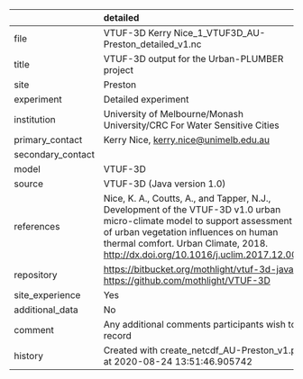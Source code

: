 |                   | detailed                                                                                                                                                                                                                                               |
|:------------------|:-------------------------------------------------------------------------------------------------------------------------------------------------------------------------------------------------------------------------------------------------------|
| file              | VTUF-3D Kerry Nice_1_VTUF3D_AU-Preston_detailed_v1.nc                                                                                                                                                                                                  |
| title             | VTUF-3D output for the Urban-PLUMBER project                                                                                                                                                                                                           |
| site              | Preston                                                                                                                                                                                                                                                |
| experiment        | Detailed experiment                                                                                                                                                                                                                                    |
| institution       | University of Melbourne/Monash University/CRC For Water Sensitive Cities                                                                                                                                                                               |
| primary_contact   | Kerry Nice, kerry.nice@unimelb.edu.au                                                                                                                                                                                                                  |
| secondary_contact |                                                                                                                                                                                                                                                        |
| model             | VTUF-3D                                                                                                                                                                                                                                                |
| source            | VTUF-3D (Java version 1.0)                                                                                                                                                                                                                             |
| references        | Nice, K. A., Coutts, A., and Tapper, N.J., Development of the VTUF-3D v1.0 urban micro-climate model to support assessment of urban vegetation influences on human thermal comfort. Urban Climate, 2018. http://dx.doi.org/10.1016/j.uclim.2017.12.008 |
| repository        | https://bitbucket.org/mothlight/vtuf-3d-java/ https://github.com/mothlight/VTUF-3D                                                                                                                                                                     |
| site_experience   | Yes                                                                                                                                                                                                                                                    |
| additional_data   | No                                                                                                                                                                                                                                                     |
| comment           | Any additional comments participants wish to record                                                                                                                                                                                                    |
| history           | Created with create_netcdf_AU-Preston_v1.py at 2020-08-24 13:51:46.905742                                                                                                                                                                              |

